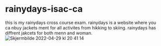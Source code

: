 # rainydays-isac-ca
this is my rainydays cross course exam. rainydays is a website where you ca nbuy jackets ment for all activites from hikking to skiing. rainydays has diffrent jakcets for both menn and woman. 
![Skjermbilde 2022-04-29 kl  20 41 14](https://user-images.githubusercontent.com/91538768/166006558-0d6e9ffe-a70f-4578-8a7b-c6af800be64d.png)
